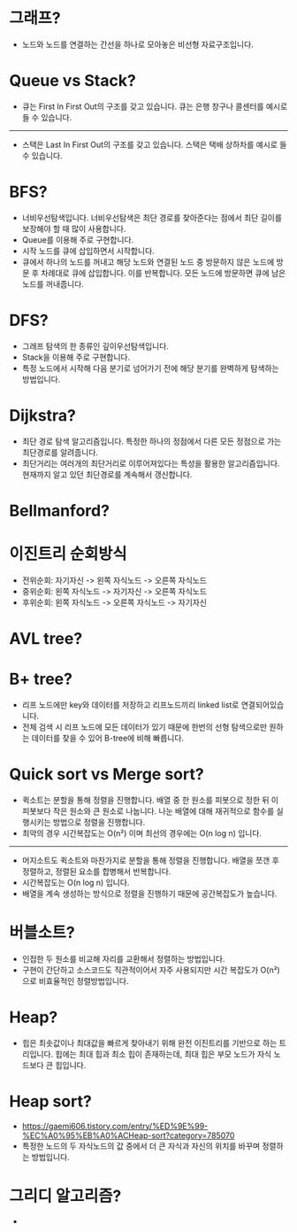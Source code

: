 # 그래프?

- 노드와 노드를 연결하는 간선을 하나로 모아놓은 비선형 자료구조입니다.

# Queue vs Stack?

- 큐는 First In First Out의 구조를 갖고 있습니다. 큐는 은행 창구나 콜센터를 예시로 들 수 있습니다.

---

- 스택은 Last In First Out의 구조를 갖고 있습니다. 스택은 택배 상하차를 예시로 들 수 있습니다.

# BFS?

- 너비우선탐색입니다. 너비우선탐색은 최단 경로를 찾아준다는 점에서 최단 길이를 보장해야 할 때 많이 사용합니다.
- Queue를 이용해 주로 구현합니다.
- 시작 노드를 큐에 삽입하면서 시작합니다.
- 큐에서 하나의 노드를 꺼내고 해당 노드와 연결된 노드 중 방문하지 않은 노드에 방문 후 차례대로 큐에 삽입합니다. 이를 반복합니다. 모든 노드에 방문하면 큐에 남은 노드를 꺼내줍니다.

# DFS?

- 그래프 탐색의 한 종류인 깊이우선탐색입니다.
- Stack을 이용해 주로 구현합니다.
- 특정 노드에서 시작해 다음 분기로 넘어가기 전에 해당 분기를 완벽하게 탐색하는 방법입니다.

# Dijkstra?

- 최단 경로 탐색 알고리즘입니다. 특정한 하나의 정점에서 다른 모든 정점으로 가는 최단경로를 알려줍니다.
- 최단거리는 여러개의 최단거리로 이루어져있다는 특성을 활용한 알고리즘입니다. 현재까지 알고 있던 최단경로를 계속해서 갱신합니다.

# Bellmanford?







# 이진트리 순회방식

- 전위순회: 자기자신 -> 왼쪽 자식노드 -> 오른쪽 자식노드
- 중위순회: 왼쪽 자식노드 -> 자기자신 -> 오른쪽 자식노드
- 후위순회: 왼쪽 자식노드 -> 오른쪽 자식노드 -> 자기자신

# AVL tree?







# B+ tree?

- 리프 노드에만 key와 데이터를 저장하고 리프노드끼리 linked list로 연결되어있습니다.
- 전체 검색 시 리프 노드에 모든 데이터가 있기 때문에 한번의 선형 탐색으로만 원하는 데이터를 찾을 수 있어 B-tree에 비해 빠릅니다.

# Quick sort vs Merge sort?

- 퀵소트는 분할을 통해 정렬을 진행합니다. 배열 중 한 원소를 피봇으로 정한 뒤 이 피봇보다 작은 원소와 큰 원소로 나눕니다. 나눈 배열에 대해 재귀적으로 함수를 실행시키는 방법으로 정렬을 진행합니다.
- 최악의 경우 시간복잡도는  O(n²) 이며 최선의 경우에는 O(n log n) 입니다.

---

- 머지소트도 퀵소트와 마찬가지로 분할을 통해 정렬을 진행합니다. 배열을 쪼갠 후 정렬하고, 정렬된 요소를 합병해서 반복합니다.
- 시간복잡도는 O(n log n) 입니다.
- 배열을 계속 생성하는 방식으로 정렬을 진행하기 때문에 공간복잡도가 높습니다.

# 버블소트?

- 인접한 두 원소를 비교해 자리를 교환해서 정렬하는 방법입니다.
- 구현이 간단하고 소스코드도 직관적이어서 자주 사용되지만 시간 복잡도가 O(n²) 으로 비효율적인 정렬방법입니다.



# Heap?

- 힙은 최솟값이나 최대값을 빠르게 찾아내기 위해 완전 이진트리를 기반으로 하는 트리입니다. 힙에는 최대 힙과 최소 힙이 존재하는데, 최대 힙은 부모 노드가 자식 노드보다 큰 힙입니다.

# Heap sort?

- https://gaemi606.tistory.com/entry/%ED%9E%99-%EC%A0%95%EB%A0%ACHeap-sort?category=785070 
- 특정한 노드의 두 자식노드의 값 중에서 더 큰 자식과 자신의 위치를 바꾸며 정렬하는 방법입니다.

# 그리디 알고리즘?

- 
